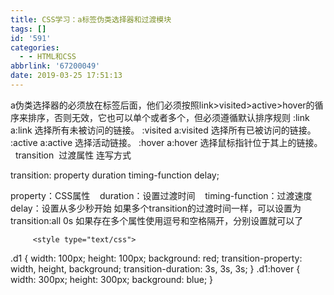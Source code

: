 ```yaml
---
title: CSS学习：a标签伪类选择器和过渡模块
tags: []
id: '591'
categories:
  - - HTML和CSS
abbrlink: '67200049'
date: 2019-03-25 17:51:13
---
```


a伪类选择器的必须放在标签后面，他们必须按照link>visited>active>hover的循序来排序，否则无效，它也可以单个或者多个，但必须遵循默认排序规则 :link a:link 选择所有未被访问的链接。 :visited a:visited 选择所有已被访问的链接。 :active a:active 选择活动链接。 :hover a:hover 选择鼠标指针位于其上的链接。   transition  过渡属性 连写方式

transition: property duration timing-function delay;

property：CSS属性    duration：设置过渡时间    timing-function：过渡速度    delay：设置从多少秒开始 如果多个transition的过渡时间一样，可以设置为transition:all 0s 如果存在多个属性使用逗号和空格隔开，分别设置就可以了

         <style type="text/css">
.d1 {
width: 100px;
height: 100px;
background: red;
transition-property: width, height, background;
transition-duration: 3s, 3s, 3s;
}
.d1:hover {
width: 300px;
height: 300px;
background: blue;
}
</style>